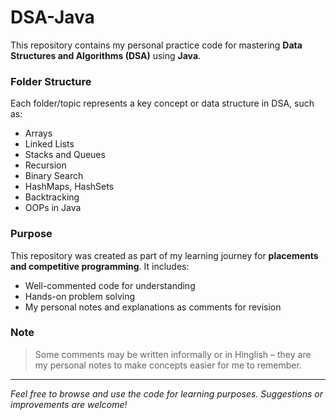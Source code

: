 # DSA-Java

This repository contains my personal practice code for mastering **Data Structures and Algorithms (DSA)** using **Java**.

###  Folder Structure
Each folder/topic represents a key concept or data structure in DSA, such as:
- Arrays
- Linked Lists
- Stacks and Queues
- Recursion
- Binary Search
- HashMaps, HashSets
- Backtracking
- OOPs in Java

###  Purpose
This repository was created as part of my learning journey for **placements and competitive programming**. It includes:
- Well-commented code for understanding
- Hands-on problem solving
- My personal notes and explanations as comments for revision

### Note
> Some comments may be written informally or in Hinglish – they are my personal notes to make concepts easier for me to remember.

---

 _Feel free to browse and use the code for learning purposes. Suggestions or improvements are welcome!_
